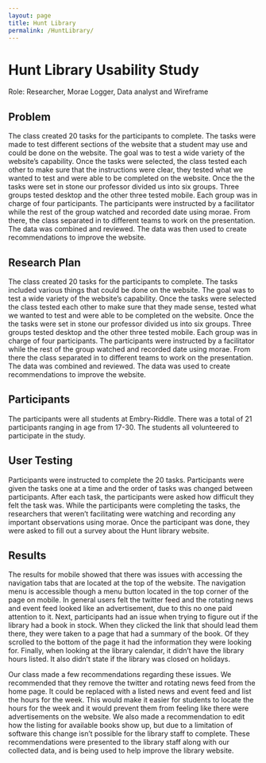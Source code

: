 ```yaml
---
layout: page
title: Hunt Library
permalink: /HuntLibrary/
---
```


# Hunt Library Usability Study

Role: Researcher, Morae Logger, Data analyst and Wireframe  

## Problem

The class created 20 tasks for the participants to complete. The tasks were made to test different sections of the website that a student may use and could be done on the website. The goal was to test a wide variety of the website’s capability. Once the tasks were selected, the class tested each other to make sure that the instructions were clear, they tested what we wanted to test and were able to be completed on the website. Once the the tasks were set in stone our professor divided us into six groups. Three groups tested desktop and the other three tested mobile. Each group was in charge of four participants. The participants were instructed by a facilitator while the rest of the group watched and recorded date using morae. From there, the class separated in to different teams to work on the presentation. The data was combined and reviewed. The data was then used to create recommendations to improve the website.

## Research Plan

The class created 20 tasks for the participants to complete. The tasks included various things that could be done on the website. The goal was to test a wide variety of the website’s capability. Once the tasks were selected the class tested each other to make sure that they made sense, tested what we wanted to test and were able to be completed on the website. Once the the tasks were set in stone our professor divided us into six groups. Three groups tested desktop and the other three tested mobile. Each group was in charge of four participants. The participants were instructed by a facilitator while the rest of the group watched and recorded date using morae. From there the class separated in to different teams to work on the presentation. The data was combined and reviewed. The data was used to create recommendations to improve the website.

## Participants

The participants were all students at Embry-Riddle. There was a total of 21 participants ranging in age from 17-30. The students all volunteered to participate in the study. 

## User Testing

Participants were instructed to complete the 20 tasks. Participants were given the tasks one at a time and the order of tasks was changed between participants. After each task, the participants were asked how difficult they felt the task was. While the participants were completing the tasks, the researchers that weren’t facilitating were watching and recording any important observations using morae. Once the participant was done, they were asked to fill out a survey about the Hunt library website. 

## Results 

The results for mobile showed that there was issues with accessing the navigation tabs that are located at the top of the website. The navigation menu is accessible though a menu button located in the top corner of the page on mobile. In general users felt the twitter feed and the rotating news and event feed looked like an advertisement, due to this no one paid attention to it. Next, participants had an issue when trying to figure out if the library had a book in stock. When they clicked the link that should lead them there, they were taken to a page that had a summary of the book. Of they scrolled to the bottom of the page it had the information they were looking for. Finally, when looking at the library calendar, it didn’t have the library hours listed. It also didn’t state if the library was closed on holidays.

Our class made a few recommendations regarding these issues. We recommended that they remove the twitter and rotating news feed from the home page. It could be replaced with a listed news and event feed and list the hours for the week. This would make it easier for students to locate the hours for the week and it would prevent them from feeling like there were advertisements on the website. We also made a recommendation to edit how the listing for available books show up, but due to a limitation of software this change isn’t possible for the library staff to complete. These recommendations were presented to the library staff along with our collected data, and is being used to help improve the library website.
